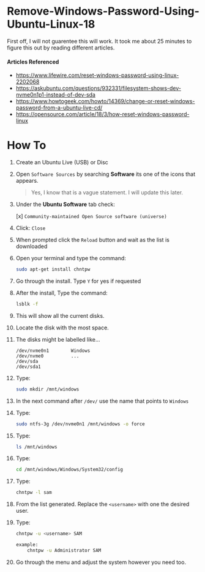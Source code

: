# Remove-Windows-Password-Using-Ubuntu-Linux-18

First off, I will not guarentee this will work. It took me about 25 minutes to figure this out by reading different articles. 

#### Articles Referenced
- https://www.lifewire.com/reset-windows-password-using-linux-2202068
- https://askubuntu.com/questions/932331/filesystem-shows-dev-nvme0n1p1-instead-of-dev-sda
- https://www.howtogeek.com/howto/14369/change-or-reset-windows-password-from-a-ubuntu-live-cd/
- https://opensource.com/article/18/3/how-reset-windows-password-linux


# How To

1. Create an Ubuntu Live (USB) or Disc
2. Open ```Software Sources``` by searching **Software** its one of the icons that appears.
    > Yes, I know that is a vague statement. I will update this later.

3. Under the **Ubuntu Software** tab check: 
    
    [x] ```Community-maintained Open Source software (universe)```


4. Click: ```Close```
5. When prompted click the ```Reload``` button and wait as the list is downloaded

6. Open your terminal and type the command: 

    ```bash
    sudo apt-get install chntpw
    ```

7. Go through the install. Type ```Y``` for yes if requested

8. After the install, Type the command:
    ```bash
    lsblk -f
    ```

9. This will show all the current disks.
10. Locate the disk with the most space. 
11. The disks might be labelled like...

        /dev/nvme0n1        Windows
        /dev/nvme0          ...
        /dev/sda
        /dev/sda1

12. Type:
    ```bash
    sudo mkdir /mnt/windows
    ```

13. In the next command after ```/dev/``` use the name that points to ```Windows```
14. Type:
    ```bash
    sudo ntfs-3g /dev/nvme0n1 /mnt/windows -o force
    ```

15. Type:
    ```bash
    ls /mnt/windows
    ```

16. Type:
    ```bash
    cd /mnt/windows/Windows/System32/config
    ```

16. Type:
    ```bash
    chntpw -l sam
    ```

17. From the list generated. Replace the ```<username>``` with one the desired user.

16. Type:
    ```bash
    chntpw -u <username> SAM
    ```

    ```bash
    example:
        chntpw -u Administrator SAM
    ```

17. Go through the menu and adjust the system however you need too.
